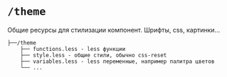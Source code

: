 # `/theme`

Общие ресурсы для стилизации компонент. Шрифты, css, картинки...

```
├──/theme
    ├── functions.less - less функции
    ├── style.less - общие стили, обычно css-reset
    ├── variables.less - less переменные, например палитра цветов
    └── ...
```